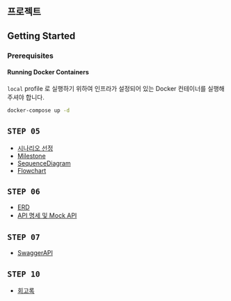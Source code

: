## 프로젝트

## Getting Started

### Prerequisites

#### Running Docker Containers

`local` profile 로 실행하기 위하여 인프라가 설정되어 있는 Docker 컨테이너를 실행해주셔야 합니다.

```bash
docker-compose up -d
```

## `STEP 05`
- [시나리오 선정](docs/step06/Scenario.md)
- [Milestone](docs/step05/Milestone.md)
- [SequenceDiagram](docs/step05/SequenceDiagram.md)
- [Flowchart](docs/step05/Flowchart.md)

## `STEP 06`
- [ERD](docs/step06/Erd.md)
- [API 명세 및 Mock API](docs/step06/Api.md)

## `STEP 07`
- [SwaggerAPI](docs/step07/swaggerAPI.md)

## `STEP 10`
- [회고록](docs/step10/memoirs.md)